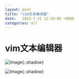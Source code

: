 ```yaml
---
layout: post
title: "vim文本编译器"
date:   2022-7-21 11:29:08 +0800
categories: all
---
```


# vim文本编辑器

![Image](https://xusenfeng.github.io/myimages/13.jpg){:.shadow}

![Image](https://xusenfeng.github.io/myimages/14.jpg){:.shadow}